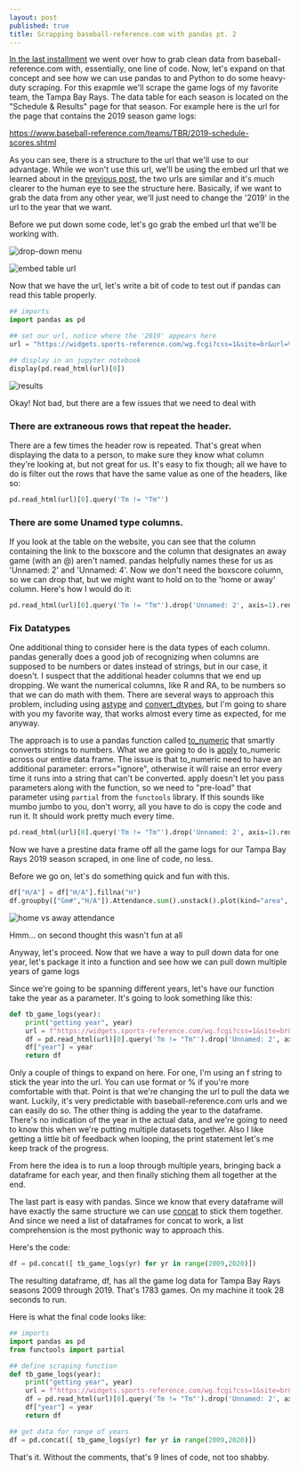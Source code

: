 ```yaml
---
layout: post
published: true
title: Scrapping baseball-reference.com with pandas pt. 2
---
```


[In the last installment](https://double-dose-larry.github.io/2020-02-07-scraping-baseball-reference-with-pandas/) we went over how to grab clean data from baseball-reference.com with, essentially, one line of code. Now, let's expand on that concept and see how we can use pandas to and Python to do some heavy-duty scraping. For this exapmle we'll scrape the game logs of my favorite team, the Tampa Bay Rays. The data table for each season is located on the "Schedule & Results" page for that season. For example here is the url for the page that contains the 2019 season game logs:

https://www.baseball-reference.com/teams/TBR/2019-schedule-scores.shtml

As you can see, there is a structure to the url that we'll use to our advantage. While we won't use this url, we'll be using the embed url that we learned about in the [previous post](), the two urls are similar and it's much clearer to the human eye to see the structure here. Basically, if we want to grab the data from any other year, we'll just need to change the '2019' in the url to the year that we want. 

Before we put down some code, let's go grab the embed url that we'll be working with.

![drop-down menu](https://i.imgur.com/PyQ0LeG.png)

![embed table url](https://i.imgur.com/bCBMmjQ.png)


Now that we have the url, let's write a bit of code to test out if pandas can read this table properly.

```python
## imports
import pandas as pd

## set our url, notice where the '2019' appears here
url = "https://widgets.sports-reference.com/wg.fcgi?css=1&site=br&url=%2Fteams%2FTBR%2F2019-schedule-scores.shtml&div=div_team_schedule"

## display in an jupyter notebook
display(pd.read_html(url)[0])
```

![results](https://i.imgur.com/Xk9hTgH.png)

Okay! Not bad, but there are a few issues that we need to deal with

### There are extraneous rows that repeat the header.

There are a few times the header row is repeated. That's great when displaying the data to a person, to make sure they know what column they're looking at, but not great for us. It's easy to fix though; all we have to do is filter out the rows that have the same value as one of the headers, like so:

```python
pd.read_html(url)[0].query('Tm != "Tm"')
```

### There are some Unamed type columns.

If you look at the table on the website, you can see that the column containing the link to the boxscore and the column that designates an away game (with an @) aren't named. pandas helpfully names these for us as 'Unnamed: 2' and 'Unnamed: 4'. Now we don't need the boxscore column, so we can drop that, but we might want to hold on to the 'home or away' column. Here's how I would do it:

```python
pd.read_html(url)[0].query('Tm != "Tm"').drop('Unnamed: 2', axis=1).rename(columns={'Unnamed: 4' : 'H/A'})
```

### Fix Datatypes

One additional thing to consider here is the data types of each column. pandas generally does a good job of recognizing when columns are supposed to be numbers or dates instead of strings, but in our case, it doesn't. I suspect that the additional header columns that we end up dropping. We want the numerical columns, like R and RA, to be numbers so that we can do math with them. There are several ways to approach this problem, including using [astype](https://pandas.pydata.org/pandas-docs/stable/reference/api/pandas.DataFrame.astype.html#pandas.DataFrame.astype) and [convert_dtypes](https://pandas.pydata.org/pandas-docs/stable/reference/api/pandas.DataFrame.convert_dtypes.html?highlight=dtypes#pandas.DataFrame.convert_dtypes), but I'm going to share with you my favorite way, that works almost every time as expected, for me anyway.

The approach is to use a pandas function called [to_numeric](https://pandas.pydata.org/pandas-docs/stable/reference/api/pandas.to_numeric.html) that smartly converts strings to numbers. What we are going to do is [apply](https://pandas.pydata.org/pandas-docs/stable/reference/api/pandas.DataFrame.apply.html) to_numeric across our entire data frame. The issue is that to_numeric need to have an additional parameter: errors="ignore", otherwise it will raise an error every time it runs into a string that can't be converted. apply doesn't let you pass parameters along with the function, so we need to "pre-load" that parameter using `partial` from the `functools` library. If this sounds like mumbo jumbo to you, don't worry, all you have to do is copy the code and run it. It should work pretty much every time.

```python
pd.read_html(url)[0].query('Tm != "Tm"').drop('Unnamed: 2', axis=1).rename(columns={'Unnamed: 4' : 'H/A'}).apply(partial(pd.to_numeric, errors='ignore'))
```

Now we have a prestine data frame off all the game logs for our Tampa Bay Rays 2019 season scraped, in one line of code, no less.

Before we go on, let's do something quick and fun with this.

```python
df["H/A"] = df["H/A"].fillna("H")
df.groupby(["Gm#","H/A"]).Attendance.sum().unstack().plot(kind="area", figsize=(20,10), rot=0, title="TB Attendance 2019 Home vs Away")
```

![home vs away attendance](https://i.imgur.com/CYOebe7.png)

Hmm... on second thought this wasn't fun at all

Anyway, let's proceed. Now that we have a way to pull down data for one year, let's package it into a function and see how we can pull down multiple years of game logs

Since we're going to be spanning different years, let's have our function take the year as a parameter. It's going to look something like this:

```python
def tb_game_logs(year):
	print("getting year", year)
    url = f"https://widgets.sports-reference.com/wg.fcgi?css=1&site=br&url=%2Fteams%2FTBR%2F{year}-schedule-scores.shtml&div=div_team_schedule"
    df = pd.read_html(url)[0].query('Tm != "Tm"').drop('Unnamed: 2', axis=1).rename(columns={'Unnamed: 4' : 'H/A'}).apply(partial(pd.to_numeric, errors='ignore'))
    df["year"] = year
    return df
```

Only a couple of things to expand on here. For one, I'm using an f string to stick the year into the url. You can use format or % if you're more comfortable with that. Point is that we're changing the url to pull the data we want. Luckily, it's very predictable with baseball-reference.com urls and we can easily do so. The other thing is adding the year to the dataframe. There's no indication of the year in the actual data, and we're going to need to know this when we're putting multiple datasets together. Also I like getting a little bit of feedback when looping, the print statement let's me keep track of the progress.


From here the idea is to run a loop through multiple years, bringing back a dataframe for each year, and then finally stiching them all together at the end. 

The last part is easy with pandas. Since we know that every dataframe will have exactly the same structure we can use [concat](https://pandas.pydata.org/pandas-docs/stable/reference/api/pandas.concat.html) to stick them together. And since we need a list of dataframes for concat to work, a list comprehension is the most pythonic way to approach this.

Here's the code:

```python
df = pd.concat([ tb_game_logs(yr) for yr in range(2009,2020)])
```

The resulting dataframe, df, has all the game log data for Tampa Bay Rays seasons 2009 through 2019. That's 1783 games. On my machine it took 28 seconds to run.

Here is what the final code looks like:
```python
## imports
import pandas as pd
from functools import partial

## define scraping function
def tb_game_logs(year):
    print("getting year", year)
    url = f"https://widgets.sports-reference.com/wg.fcgi?css=1&site=br&url=%2Fteams%2FTBR%2F{year}-schedule-scores.shtml&div=div_team_schedule"
    df = pd.read_html(url)[0].query('Tm != "Tm"').drop('Unnamed: 2', axis=1).rename(columns={'Unnamed: 4' : 'H/A'}).apply(partial(pd.to_numeric, errors='ignore'))
    df["year"] = year
    return df

## get data for range of years
df = pd.concat([ tb_game_logs(yr) for yr in range(2009,2020)])
```

That's it. Without the comments, that's 9 lines of code, not too shabby.


